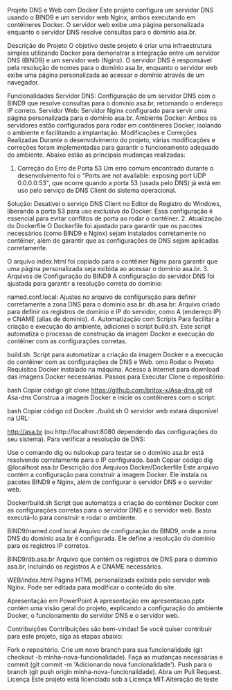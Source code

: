 Projeto DNS e Web com Docker
Este projeto configura um servidor DNS usando o BIND9 e um servidor web Nginx, ambos executando em contêineres Docker. O servidor web exibe uma página personalizada enquanto o servidor DNS resolve consultas para o domínio asa.br.

Descrição do Projeto
O objetivo deste projeto é criar uma infraestrutura simples utilizando Docker para demonstrar a integração entre um servidor DNS (BIND9) e um servidor web (Nginx). O servidor DNS é responsável pela resolução de nomes para o domínio asa.br, enquanto o servidor web exibe uma página personalizada ao acessar o domínio através de um navegador.

Funcionalidades
Servidor DNS: Configuração de um servidor DNS com o BIND9 que resolve consultas para o domínio asa.br, retornando o endereço IP correto.
Servidor Web: Servidor Nginx configurado para servir uma página personalizada para o domínio asa.br.
Ambiente Docker: Ambos os servidores estão configurados para rodar em contêineres Docker, isolando o ambiente e facilitando a implantação.
Modificações e Correções Realizadas
Durante o desenvolvimento do projeto, várias modificações e correções foram implementadas para garantir o funcionamento adequado do ambiente. Abaixo estão as principais mudanças realizadas:

1. Correção do Erro de Porta 53
Um erro comum encontrado durante o desenvolvimento foi o "Ports are not available: exposing port UDP 0.0.0.0:53", que ocorre quando a porta 53 (usada pelo DNS) já está em uso pelo serviço de DNS Client do sistema operacional.

Solução: Desativei o serviço DNS Client no Editor de Registro do Windows, liberando a porta 53 para uso exclusivo do Docker. Essa configuração é essencial para evitar conflitos de porta ao rodar o contêiner.
2. Atualização do Dockerfile
O Dockerfile foi ajustado para garantir que os pacotes necessários (como BIND9 e Nginx) sejam instalados corretamente no contêiner, além de garantir que as configurações de DNS sejam aplicadas corretamente.

O arquivo index.html foi copiado para o contêiner Nginx para garantir que uma página personalizada seja exibida ao acessar o domínio asa.br.
3. Arquivos de Configuração do BIND9
A configuração do servidor DNS foi ajustada para garantir a resolução correta do domínio:

named.conf.local: Ajustes no arquivo de configuração para definir corretamente a zona DNS para o domínio asa.br.
db.asa.br: Arquivo criado para definir os registros de domínio e IP do servidor, como A (endereço IP) e CNAME (alias de domínio).
4. Automatização com Scripts
Para facilitar a criação e execução do ambiente, adicionei o script build.sh. Este script automatiza o processo de construção da imagem Docker e execução do contêiner com as configurações corretas.

build.sh: Script para automatizar a criação da imagem Docker e a execução do contêiner com as configurações de DNS e Web.
omo Rodar o Projeto
Requisitos
Docker instalado na máquina.
Acesso à internet para download das imagens Docker necessárias.
Passos para Executar
Clone o repositório:

bash
Copiar código
git clone https://github.com/britox-x/Asa-dns.git
cd Asa-dns
Construa a imagem Docker e inicie os contêineres com o script:

bash
Copiar código
cd Docker
./build.sh
O servidor web estará disponível na URL:

http://asa.br (ou http://localhost:8080 dependendo das configurações do seu sistema).
Para verificar a resolução de DNS:

Use o comando dig ou nslookup para testar se o domínio asa.br está resolvendo corretamente para o IP configurado.
bash
Copiar código
dig @localhost asa.br
Descrição dos Arquivos
Docker/Dockerfile
Este arquivo contém a configuração para construir a imagem Docker. Ele instala os pacotes BIND9 e Nginx, além de configurar o servidor DNS e o servidor web.

Docker/build.sh
Script que automatiza a criação do contêiner Docker com as configurações corretas para o servidor DNS e o servidor web. Basta executá-lo para construir e rodar o ambiente.

BIND9/named.conf.local
Arquivo de configuração do BIND9, onde a zona DNS do domínio asa.br é configurada. Ele define a resolução do domínio para os registros IP corretos.

BIND9/db.asa.br
Arquivo que contém os registros de DNS para o domínio asa.br, incluindo os registros A e CNAME necessários.

WEB/index.html
Página HTML personalizada exibida pelo servidor web Nginx. Pode ser editada para modificar o conteúdo do site.

Apresentação em PowerPoint
A apresentação em apresentacao.pptx contém uma visão geral do projeto, explicando a configuração do ambiente Docker, o funcionamento do servidor DNS e o servidor web.

Contribuições
Contribuições são bem-vindas! Se você quiser contribuir para este projeto, siga as etapas abaixo:

Fork o repositório.
Crie um novo branch para sua funcionalidade (git checkout -b minha-nova-funcionalidade).
Faça as mudanças necessárias e commit (git commit -m 'Adicionando nova funcionalidade').
Push para o branch (git push origin minha-nova-funcionalidade).
Abra um Pull Request.
Licença
Este projeto está licenciado sob a Licença MIT.Alteração de teste
